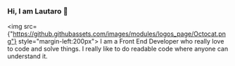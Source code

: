 ### Hi, I am Lautaro 👋
<img src={"https://github.githubassets.com/images/modules/logos_page/Octocat.png"} style="margin-left:200px">
I am a Front End Developer who really love to code and solve things. I really like to do readable code where anyone can understand it.


<!--
**lausuarez02/lausuarez02** is a ✨ _special_ ✨ repository because its `README.md` (this file) appears on your GitHub profile.

Here are some ideas to get you started:

- 🔭 I’m currently working on ...
- 🌱 I’m currently learning ...
- 👯 I’m looking to collaborate on ...
- 🤔 I’m looking for help with ...
- 💬 Ask me about ...
- 📫 How to reach me: ...
- 😄 Pronouns: ...
- ⚡ Fun fact: ...
-->
